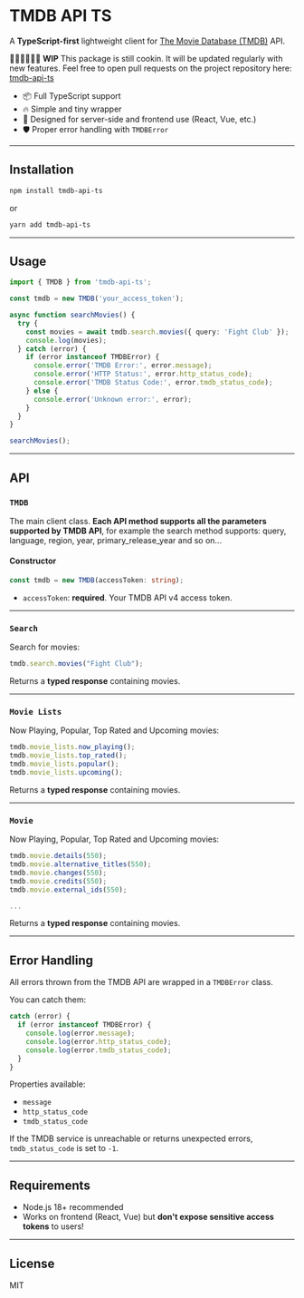 # TMDB API TS

A **TypeScript-first** lightweight client for [The Movie Database (TMDB)](https://developer.themoviedb.org/docs/getting-started) API.

🚧🚧🚧🚧🚧🚧 **WIP** This package is still cookin. It will be updated regularly with new features.
Feel free to open pull requests on the project repository here:
[tmdb-api-ts](https://github.com/lorenzopantano/tmdb-api-ts)

- 📦 Full TypeScript support
- 🔥 Simple and tiny wrapper
- 🚀 Designed for server-side and frontend use (React, Vue, etc.)
- 🛡️ Proper error handling with `TMDBError`

---

## Installation

```bash
npm install tmdb-api-ts
```

or

```bash
yarn add tmdb-api-ts
```

---

## Usage

```typescript
import { TMDB } from 'tmdb-api-ts';

const tmdb = new TMDB('your_access_token');

async function searchMovies() {
  try {
    const movies = await tmdb.search.movies({ query: 'Fight Club' });
    console.log(movies);
  } catch (error) {
    if (error instanceof TMDBError) {
      console.error('TMDB Error:', error.message);
      console.error('HTTP Status:', error.http_status_code);
      console.error('TMDB Status Code:', error.tmdb_status_code);
    } else {
      console.error('Unknown error:', error);
    }
  }
}

searchMovies();
```

---

## API

### `TMDB`

The main client class. **Each API method supports all the parameters supported by TMDB API**, for example the search method supports: query, language, region, year, primary_release_year and so on...

#### Constructor

```typescript
const tmdb = new TMDB(accessToken: string);
```

- `accessToken`: **required**. Your TMDB API v4 access token.

---

### `Search`

Search for movies:

```typescript
tmdb.search.movies("Fight Club");
```

Returns a **typed response** containing movies.

---

### `Movie Lists`

Now Playing, Popular, Top Rated and Upcoming movies:

```typescript
tmdb.movie_lists.now_playing();
tmdb.movie_lists.top_rated();
tmdb.movie_lists.popular();
tmdb.movie_lists.upcoming();
```

Returns a **typed response** containing movies.

---

### `Movie`

Now Playing, Popular, Top Rated and Upcoming movies:

```typescript
tmdb.movie.details(550);
tmdb.movie.alternative_titles(550);
tmdb.movie.changes(550);
tmdb.movie.credits(550);
tmdb.movie.external_ids(550);

...
```

Returns a **typed response** containing movies.

---

## Error Handling

All errors thrown from the TMDB API are wrapped in a `TMDBError` class.

You can catch them:

```typescript
catch (error) {
  if (error instanceof TMDBError) {
    console.log(error.message);
    console.log(error.http_status_code);
    console.log(error.tmdb_status_code);
  }
}
```

Properties available:

- `message`
- `http_status_code`
- `tmdb_status_code`

If the TMDB service is unreachable or returns unexpected errors, `tmdb_status_code` is set to `-1`.

---

## Requirements

- Node.js 18+ recommended
- Works on frontend (React, Vue) but **don't expose sensitive access tokens** to users!

---

## License

MIT
